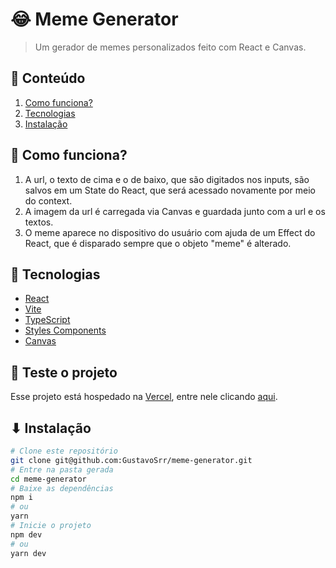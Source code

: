 <h1>😂 Meme Generator</h1>

> Um gerador de memes personalizados feito com React e Canvas.

## 📃 Conteúdo

  1. [Como funciona?](#-como-funciona?)
  2. [Tecnologias](#-tecnologias)
  3. [Instalação](#-quer-instalar)

## 🤔 Como funciona?

  1. A url, o texto de cima e o de baixo, que são digitados nos inputs, são salvos em um State do React, que será acessado novamente por meio do context.
  2. A imagem da url é carregada via Canvas e guardada junto com a url e os textos.
  3. O meme aparece no dispositivo do usuário com ajuda de um Effect do React, que é disparado sempre que o objeto "meme" é alterado.

## 📡 Tecnologias

  - [React](https://reactjs.org/)
  - [Vite](https://vitejs.dev/)
  - [TypeScript](https://www.typescriptlang.org/)
  - [Styles Components](https://styled-components.com/)
  - [Canvas](https://developer.mozilla.org/en-US/docs/Web/API/Canvas_API)

## 🚀 Teste o projeto

  Esse projeto está hospedado na [Vercel](https://vercel.com), entre nele clicando [aqui](https://my-meme-generator.vercel.app).

## ⬇ Instalação

  ```bash
  # Clone este repositório
  git clone git@github.com:GustavoSrr/meme-generator.git
  # Entre na pasta gerada
  cd meme-generator
  # Baixe as dependências
  npm i
  # ou
  yarn
  # Inicie o projeto
  npm dev
  # ou
  yarn dev
```
